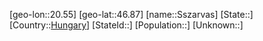 ﻿---
location: [46.87,20.55]
type: City
tags:
- geo/City


SpocWebEntityId: 34429
isDeleted: false
confidential: public

---
[geo-lon::20.55]
[geo-lat::46.87]
[name::Sszarvas]
[State::]
[Country::[Hungary](geo/Continent/Europe/Hungary.md)]
[StateId::]
[Population::]
[Unknown::]

